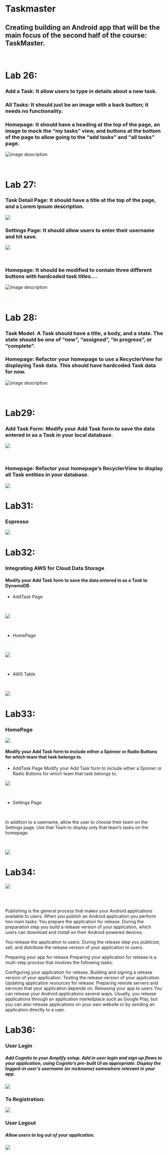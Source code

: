 # **Taskmaster**
## Creating building an Android app that will be the main focus of the second half of the course: TaskMaster.

<br>


# **Lab 26:**
### Add a Task: It allow users to type in details about a new task.
### All Tasks: It should just be an image with a back button; it needs no functionality.
### Homepage: It should have a heading at the top of the page, an image to mock the “my tasks” view, and buttons at the bottom of the page to allow going to the **“add tasks”** and **“all tasks”** page.



![image description](./screenshots/Lab26.png)


<br>

# **Lab 27:**
### Task Detail Page: It should have a title at the top of the page, and a Lorem Ipsum description.
![](./screenshots/TaskDetails.png)
<br>

### Settings Page: It should allow users to enter their username and hit save.
![](./screenshots/Settings.png)

<br>

### Homepage: It should be modified to contain three different buttons with hardcoded task titles....

![image description](./screenshots/Lab27.png)



<br>

# **Lab 28:**
### Task Model: A Task should have a title, a body, and a state. The state should be one of “new”, “assigned”, “in progress”, or “complete”.
### Homepage: Refactor your homepage to use a RecyclerView for displaying Task data. This should have hardcoded Task data for now.

![image description](./screenshots/Lab28.png)



<br>

# **Lab29:**
### Add Task Form: Modify your Add Task form to save the data entered in as a Task in your local database.
![](./screenshots/AddTask.png)

<br>

### Homepage: Refactor your homepage’s RecyclerView to display all Task entities in your database.
![](./screenshots/Lab29.png)



# **Lab31:**
### Espresso
![](./screenshots/Lab31.png)




# **Lab32:**
### Integrating AWS for Cloud Data Storage
#### Modify your Add Task form to save the data entered in as a Task to DynamoDB.
+ AddTask Page

<br>
  
![](./screenshots/Lab32-AddTask.png)

<br>


+ HomePage
 
<br>

![](./screenshots/Lab32-HomePage.png)

<br>

+ AWS Table
  
<br>


![](./screenshots/table.png)


# **Lab33:**
### **HomePage**
![](./screenshots/HomePage-Lab33.png)
<br>
#### Modify your Add Task form to include either a Spinner or Radio Buttons for which team that task belongs to.

+ AddTask Page
Modify your Add Task form to include either a Spinner or Radio Buttons for which team that task belongs to.
  
![](./screenshots/AddTask-lab33.png)

<br>

+ Settings Page

<br>

In addition to a username, allow the user to choose their team on the Settings page. Use that Team to display only that team’s tasks on the homepage.

<br>

![](./screenshots/Settings-Lab33.png)


# **Lab34:**

![](./screenshots/lab34.png)

<br>
<br>

Publishing is the general process that makes your Android applications available to users. When you publish an Android application you perform two main tasks:
You prepare the application for release. During the preparation step you build a release version of your application, which users can download and install on their Android-powered devices.

You release the application to users. During the release step you publicize, sell, and distribute the release version of your application to users.

Preparing your app for release
Preparing your application for release is a multi-step process that involves the following tasks:

Configuring your application for release.
Building and signing a release version of your application.
Testing the release version of your application.
Updating application resources for release.
Preparing remote servers and services that your application depends on.
Releasing your app to users
You can release your Android applications several ways. Usually, you release applications through an application marketplace such as Google Play, but you can also release applications on your own website or by sending an application directly to a user.



# **Lab36:**

### User Login
##### Add Cognito to your Amplify setup. Add in user login and sign up flows to your application, using Cognito’s pre-built UI as appropriate. Display the logged-in user’s username (or nickname) somewhere relevant in your app.
![](./screenshots/Login.png)

### To Registration:
![](./screenshots/SignUp.png)

### User Logout
##### Allow users to log out of your application.
![](./screenshots/Lab36.png)
